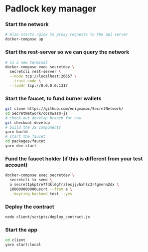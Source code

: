 # Padlock key manager

### Start the network
```bash
# Also starts nginx to proxy requests to the api server
docker-compose up
```

### Start the rest-server so we can query the network
```bash
# in a new terminal
docker-compose exec secretdev \
  secretcli rest-server \
  --node tcp://localhost:26657 \
  --trust-node \
  --laddr tcp://0.0.0.0:1317
```

### Start the faucet, to fund burner wallets
```bash
git clone https://github.com/enigmampc/SecretNetwork/
cd SecretNetwork/cosmwasm-js
# check out develop branch for now
git checkout develop
# build the JS components
yarn build
# start the faucet
cd packages/faucet
yarn dev-start
```

### Fund the faucet holder (if this is different from your test account)
```bash
docker-compose exec secretdev \
  secretcli tx send \
  a secret1pkptre7fdkl6gfrzlesjjvhxhlc3r4gmenn2dx \
  100000000000uscrt --from a \
  --keyring-backend test --yes
```

### Deploy the contract
```bash
node client/scripts/deploy_contract.js
```

### Start the app
```bash
cd client
yarn start:local
```
